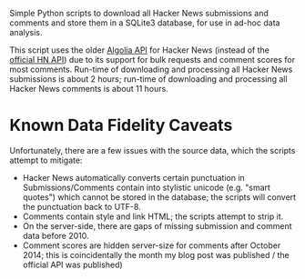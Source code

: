 Simple Python scripts to download all Hacker News submissions and comments and store them in a SQLite3 database, for use in ad-hoc data analysis.

This script uses the older [Algolia API](https://hn.algolia.com/api) for Hacker News (instead of the [official HN API](https://github.com/HackerNews/API)) due to its support for bulk requests and comment scores for most comments. Run-time of downloading and processing all Hacker News submissions is about 2 hours; run-time of downloading and processing all Hacker News comments is about 11 hours.

# Known Data Fidelity Caveats

Unfortunately, there are a few issues with the source data, which the scripts attempt to mitigate:

* Hacker News automatically converts certain punctuation in Submissions/Comments contain into stylistic unicode (e.g. "smart quotes") which cannot be stored in the database; the scripts will convert the punctuation back to UTF-8.
* Comments contain style and link HTML; the scripts attempt to strip it.
* On the server-side, there are gaps of missing submission and comment data before 2010.
* Comment scores are hidden server-size for comments after October 2014; this is coincidentally the month my blog post was published / the official API was published)
